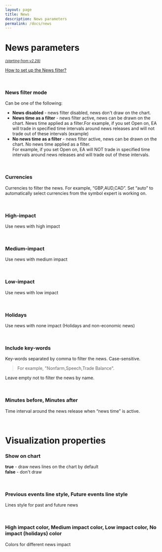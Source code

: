 ```yaml
---
layout: page
title: News
description: News parameters
permalink: /docs/news
---
```


# News parameters

<sup>[*(starting from v2.29)*](/docs/versions-history#20210403-229)</sup>

[How to set up the News filter?](https://communitypowerea.userecho.com/en/communities/7/topics/393-how-to-set-up-the-news-filter)


<br />

### News filter mode

Can be one of the following:
* **News disabled** - news filter disabled, news don't draw on the chart.
* **News time as a filter** - news filter active, news can be drawn on the chart. News time applied as a filter.For example, if you set Open on, EA will trade in specified time intervals around news releases and will not trade out of these intervals (example)
* **No news time as a filter** - news filter active, news can be drawn on the chart. No news time applied as a filter.<br/>For example, if you set Open on, EA will NOT trade in specified time intervals around news releases and will trade out of these intervals.

<br />

### Currencies

Currencies to filter the news. For example, “GBP,AUD,CAD”.
Set “auto” to automatically select currencies from the symbol expert is working on.

<br />

### High-impact

Use news with high impact

<br />

### Medium-impact

Use news with medium impact

<br />

### Low-impact

Use news with low impact

<br />

### Holidays

Use news with none impact (Holidays and non-economic news)

<br />

### Include key-words

Key-words separated by comma to filter the news. Case-sensitive.

> For example, "Nonfarm,Speech,Trade Balance".

Leave empty not to filter the news by name.

<br />

### Minutes before, Minutes after

Time interval around the news release when “news time” is active.


<br />

# Visualization properties

### Show on chart

**true** - draw news lines on the chart by default<br/>
**false** - don't draw

<br />

### Previous events line style, Future events line style

Lines style for past and future news

<br />

### High impact color, Medium impact color, Low impact color, No impact (holidays) color

Colors for different news impact